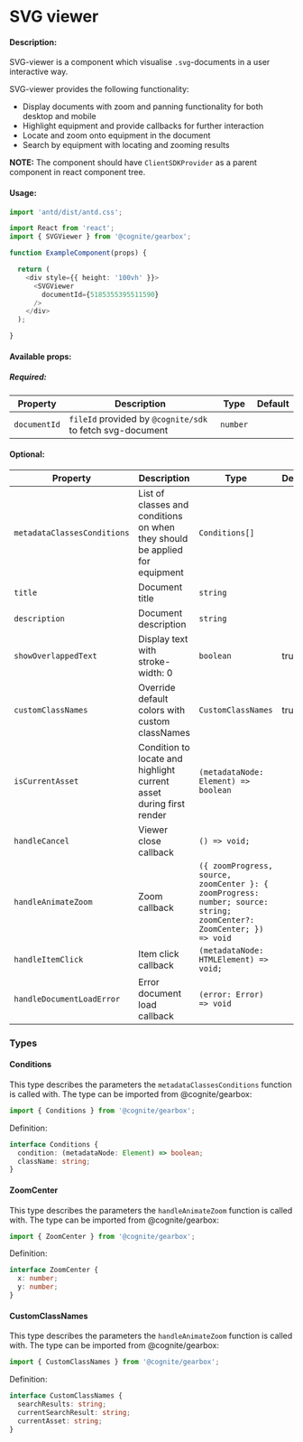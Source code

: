 # SVG viewer

<!-- STORY -->

#### Description:

SVG-viewer is a component which visualise `.svg`-documents in a user interactive way.

SVG-viewer provides the following functionality:
- Display documents with zoom and panning functionality for both desktop and mobile
- Highlight equipment and provide callbacks for further interaction
- Locate and zoom onto equipment in the document
- Search by equipment with locating and zooming results

**NOTE:** The component should have `ClientSDKProvider` as a parent component in react component tree.

#### Usage:

```typescript jsx
import 'antd/dist/antd.css';

import React from 'react';
import { SVGViewer } from '@cognite/gearbox';

function ExampleComponent(props) {

  return (
    <div style={{ height: '100vh' }}>
      <SVGViewer
        documentId={5185355395511590}
      />
    </div>
  );

}
```

#### Available props:
##### Required:

| Property              | Description                                 | Type                        | Default |
| --------------------- | ------------------------------------------- | --------------------------- | ------- |
| `documentId`            | `fileId` provided by `@cognite/sdk` to fetch svg-document            | `number` |         |

#### Optional:

| Property              | Description                                 | Type                        | Default |
| --------------------- | ------------------------------------------- | --------------------------- | ------- |
| `metadataClassesConditions`            | List of classes and conditions on when they should be applied for equipment            | `Conditions[]` |         |
| `title` | Document title  | `string`                  |   |
| `description` | Document description  | `string`                  |   |
| `showOverlappedText` | Display text with stroke-width: 0  | `boolean`                  | true |
| `customClassNames` | Override default colors with custom classNames  | `CustomClassNames`                  | true |
| `isCurrentAsset` | Condition to locate and highlight current asset during first render  | `(metadataNode: Element) => boolean`                  |   |
| `handleCancel` | Viewer close callback  | `() => void;`                  |   |
| `handleAnimateZoom` | Zoom callback  | `({ zoomProgress, source, zoomCenter }: { zoomProgress: number; source: string; zoomCenter?: ZoomCenter; }) => void`                  |   |
| `handleItemClick` | Item click callback  | `(metadataNode: HTMLElement) => void;`                  |   |
| `handleDocumentLoadError` | Error document load callback  | `(error: Error) => void`                  |   |


### Types

#### Conditions

This type describes the parameters the `metadataClassesConditions` function is called with.
The type can be imported from @cognite/gearbox:

```typescript
import { Conditions } from '@cognite/gearbox';
```

Definition:

```typescript
interface Conditions {
  condition: (metadataNode: Element) => boolean;
  className: string;
}

```

#### ZoomCenter

This type describes the parameters the `handleAnimateZoom` function is called with.
The type can be imported from @cognite/gearbox:

```typescript
import { ZoomCenter } from '@cognite/gearbox';
```

Definition:

```typescript
interface ZoomCenter {
  x: number;
  y: number;
}

```

#### CustomClassNames

This type describes the parameters the `handleAnimateZoom` function is called with.
The type can be imported from @cognite/gearbox:

```typescript
import { CustomClassNames } from '@cognite/gearbox';
```

Definition:

```typescript
interface CustomClassNames {
  searchResults: string;
  currentSearchResult: string;
  currentAsset: string;
}

```
